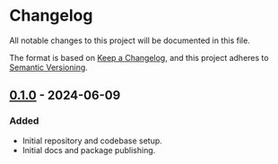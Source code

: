 # Changelog

All notable changes to this project will be documented in this file.

The format is based on [Keep a Changelog](https://keepachangelog.com/en/1.0.0/),
and this project adheres to [Semantic Versioning](https://semver.org/spec/v2.0.0.html).

## [0.1.0] - 2024-06-09

### Added

- Initial repository and codebase setup.
- Initial docs and package publishing.


[0.1.0]: https://github.com/heuristic-pedals/assumpdoc/releases/tag/v0.1.0
